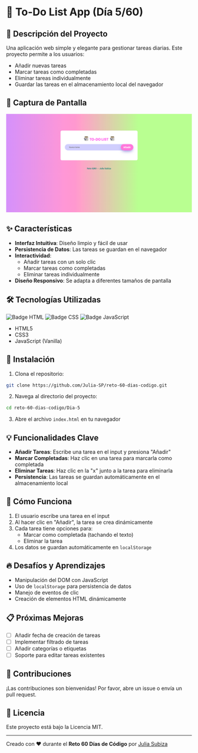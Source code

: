 # 📝 To-Do List App (Día 5/60)

## 🚀 Descripción del Proyecto

Una aplicación web simple y elegante para gestionar tareas diarias. Este proyecto permite a los usuarios:
- Añadir nuevas tareas
- Marcar tareas como completadas
- Eliminar tareas individualmente
- Guardar las tareas en el almacenamiento local del navegador

## 📸 Captura de Pantalla

![App Screenshot](/fotosProyectos/5.png)


## ✨ Características

- **Interfaz Intuitiva**: Diseño limpio y fácil de usar
- **Persistencia de Datos**: Las tareas se guardan en el navegador
- **Interactividad**: 
  - Añadir tareas con un solo clic
  - Marcar tareas como completadas
  - Eliminar tareas individualmente
- **Diseño Responsivo**: Se adapta a diferentes tamaños de pantalla

## 🛠️ Tecnologías Utilizadas

![Badge HTML](https://img.shields.io/badge/HTML5-E34F26?style=for-the-badge&logo=html5&logoColor=white)
![Badge CSS](https://img.shields.io/badge/CSS3-1572B6?style=for-the-badge&logo=css3&logoColor=white)
![Badge JavaScript](https://img.shields.io/badge/JavaScript-F7DF1E?style=for-the-badge&logo=javascript&logoColor=black)

- HTML5
- CSS3
- JavaScript (Vanilla)

## 🔧 Instalación

1. Clona el repositorio:
```bash
git clone https://github.com/Julia-SP/reto-60-dias-codigo.git
```

2. Navega al directorio del proyecto:
```bash
cd reto-60-dias-codigo/Dia-5
```

3. Abre el archivo `index.html` en tu navegador

## 💡 Funcionalidades Clave

- **Añadir Tareas**: Escribe una tarea en el input y presiona "Añadir"
- **Marcar Completadas**: Haz clic en una tarea para marcarla como completada
- **Eliminar Tareas**: Haz clic en la "x" junto a la tarea para eliminarla
- **Persistencia**: Las tareas se guardan automáticamente en el almacenamiento local

## 🤔 Cómo Funciona

1. El usuario escribe una tarea en el input
2. Al hacer clic en "Añadir", la tarea se crea dinámicamente
3. Cada tarea tiene opciones para:
   - Marcar como completada (tachando el texto)
   - Eliminar la tarea
4. Los datos se guardan automáticamente en `localStorage`

## 🔥 Desafíos y Aprendizajes

- Manipulación del DOM con JavaScript
- Uso de `localStorage` para persistencia de datos
- Manejo de eventos de clic
- Creación de elementos HTML dinámicamente

## 📋 Próximas Mejoras

- [ ] Añadir fecha de creación de tareas
- [ ] Implementar filtrado de tareas
- [ ] Añadir categorías o etiquetas
- [ ] Soporte para editar tareas existentes

## 🤝 Contribuciones

¡Las contribuciones son bienvenidas! Por favor, abre un issue o envía un pull request.

## 📜 Licencia

Este proyecto está bajo la Licencia MIT.

---

Creado con ❤️ durante el **Reto 60 Días de Código** por [Julia Subiza](https://github.com/Julia-SP)